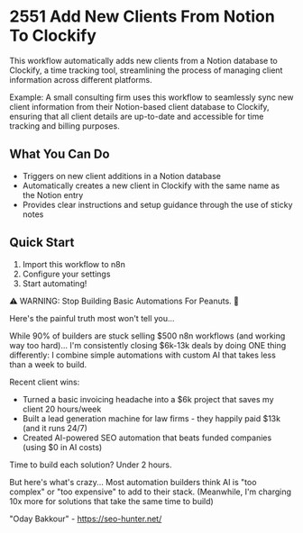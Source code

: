 # 2551 Add New Clients From Notion To Clockify

This workflow automatically adds new clients from a Notion database to Clockify, a time tracking tool, streamlining the process of managing client information across different platforms.

Example: A small consulting firm uses this workflow to seamlessly sync new client information from their Notion-based client database to Clockify, ensuring that all client details are up-to-date and accessible for time tracking and billing purposes.

## What You Can Do
- Triggers on new client additions in a Notion database
- Automatically creates a new client in Clockify with the same name as the Notion entry
- Provides clear instructions and setup guidance through the use of sticky notes

## Quick Start
1. Import this workflow to n8n
2. Configure your settings
3. Start automating!

⚠️ WARNING: Stop Building Basic Automations For Peanuts. 🚫

Here's the painful truth most won't tell you...

While 90% of builders are stuck selling $500 n8n workflows (and working way too hard)...
I'm consistently closing $6k-13k deals by doing ONE thing differently:
I combine simple automations with custom AI that takes less than a week to build.

Recent client wins:
* Turned a basic invoicing headache into a $6k project that saves my client 20 hours/week
* Built a lead generation machine for law firms - they happily paid $13k (and it runs 24/7)
* Created AI-powered SEO automation that beats funded companies (using $0 in AI costs)

Time to build each solution? Under 2 hours.

But here's what's crazy...
Most automation builders think AI is "too complex" or "too expensive" to add to their stack.
(Meanwhile, I'm charging 10x more for solutions that take the same time to build)

"Oday Bakkour" - https://seo-hunter.net/
